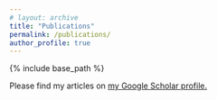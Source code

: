 ```yaml
---
# layout: archive
title: "Publications"
permalink: /publications/
author_profile: true
---
```


<!-- {% if author.googlescholar %} -->

<!-- {% endif %} -->

{% include base_path %}

Please find my articles on <u><a href="https://scholar.google.com/citations?user=2UdsaRUAAAAJ&hl=en">my Google Scholar profile</a>.</u>

<!-- {% for post in site.publications reversed %}
  {% include archive-single.html %}
{% endfor %}
 -->